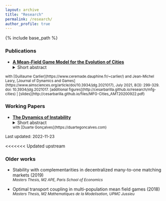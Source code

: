 ```yaml
---
layout: archive
title: "Research"
permalink: /research/
author_profile: true
---
```


<!-- {% if author.googlescholar %}
  You can also find my articles on <u><a href="{{author.googlescholar}}">my Google Scholar profile</a>.</u>
{% endif %} -->

{% include base_path %}

### Publications

<!-- * [**A Mean-Field Game Model for the Evolution of Cities**](http://cesarbarilla.github.io/files/mfg-cities.pdf) -->  
* <a href="http://cesarbarilla.github.io/files/mfg-cities.pdf" style="color:$dark-gray;font-weight:bold;">A Mean-Field Game Model for the Evolution of Cities</a>  
	<details>
		  <summary>Short abstract</summary>
			We propose a MFG model for the evolution of residents and firms densities, coupled both by labour market equilibrium conditions and competition for land use; the former induces a new optimal transport coupling in the system of two HJB and two Fokker-Planck equations. This MFG has a convex potential which enables us to find weak solutions by a variational  approach. In the case of quadratic Hamiltonians, we reformulate the problem in Lagrangian terms and develop a numerical solution method. 
	</details>  
<small> 
			with [Guillaume Carlier](https://www.ceremade.dauphine.fr/~carlier/) and Jean-Michel Lasry, [Journal of Dynamics and Games](https://www.aimsciences.org/article/doi/10.3934/jdg.2021017), July  2021, 8(3): 299-329. doi: 10.3934/jdg.2021017.  
			[additional figures](http://cesarbarilla.github.io/research/mfg-cities) | [slides](http://cesarbarilla.github.io/files/MFG-Cities_AMT20200922.pdf)  
	</small>


<!-- Working Papers
---

{% for post in site.workingpapers reversed %}
  {% include archive-single.html %}
{% endfor %} -->


### Working Papers

* <a href="http://cesarbarilla.github.io/files/Barilla,%20Goncalves%20-%202022c%20WP%20-%20The%20Dynamics%20of%20Instability.pdf" style="color:$dark-gray;font-weight:bold;">The Dynamics of Instability</a>
	<details>
		  <summary>Short abstract</summary>
			Even if pure instability does not generate any short term expected gains, players with opposed interests can leverage it to obtain long term changes. In equilibrium, the least favored player uses instability in a decreasing manner as we get closer to a stable state; long run outcome exhibit path dependency and can sustain high inequity. 
	</details>  
	<small> with [Duarte Gonçalves](https://duartegoncalves.com) 
 <font size="-1" style="color:$dark-gray;">Last updated: 2022-11-23</font>
	</small>


<<<<<<< Updated upstream
<!-- ### Work in progress
=======

### Work in progress
>>>>>>> Stashed changes

* **Grandma, sing me a climatic lullaby? Historical origins of environmental preferences.**  
<small> with [Palaash Bhargava](https://sites.google.com/view/palaashbhargava/home?authuser=0)
	</small>
 -->

### Older works

* Stability with complementarities in decentralized many-to-one matching markets (2019)  
	<small> *Masters Thesis, M2 APE, Paris School of Economics* </small>

* Optimal transport coupling in multi-population mean field games (2018)  
	<small> *Masters Thesis, M2 Mathematiques de la Modelisation, UPMC Jussieu* </small>

